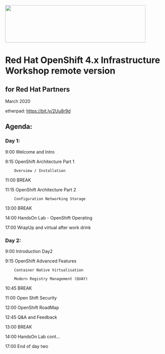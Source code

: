 <img src="https://github.com/alfbach/oaw_remote/blob/master/logo.png" width="450" height="120">


# Red Hat OpenShift 4.x Infrastructure Workshop remote version
## for Red Hat Partners

March 2020

etherpad: https://bit.ly/2Uu8r9d

## Agenda:


### Day 1:

9:00		Welcome and Intro

9:15		OpenShift Architecture Part 1

		Overview / Installation
		
11:00		BREAK

11:15		OpenShift Architecture Part 2

		Configuration Networking Storage 
	
13:00		BREAK

14:00		HandsOn Lab - OpenShift Operating 

17:00		WrapUp and virtual after work drink

### Day 2:

9:00		Introduction Day2

9:15		OpenShift Advanced Features

		Container Native Virtualisation

		Modern Registry Management (QUAY)				

10:45		BREAK

11:00		Open Shift Security

12:00		OpenShift RoadMap			

12:45		Q&A and Feedback

13:00		BREAK

14:00		HandsOn Lab cont...

17:00		End of day two
